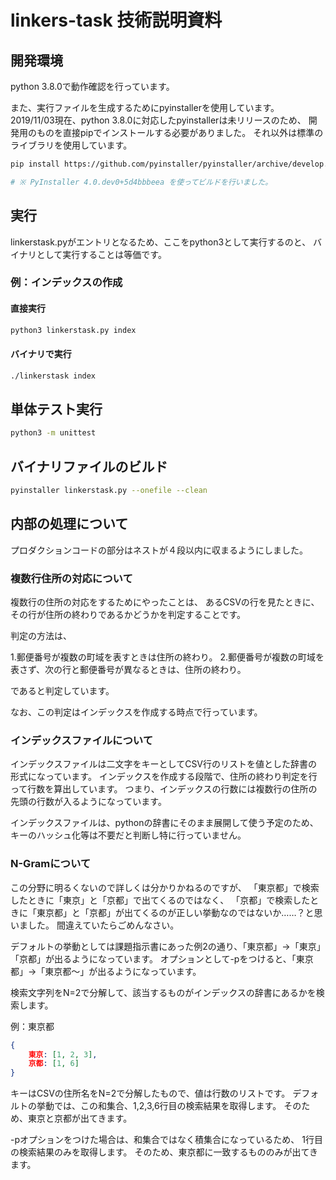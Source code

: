 # linkers-task 技術説明資料

## 開発環境

python 3.8.0で動作確認を行っています。

また、実行ファイルを生成するためにpyinstallerを使用しています。
2019/11/03現在、python 3.8.0に対応したpyinstallerは未リリースのため、
開発用のものを直接pipでインストールする必要がありました。
それ以外は標準のライブラリを使用しています。

```sh
pip install https://github.com/pyinstaller/pyinstaller/archive/develop.tar.gz

# ※ PyInstaller 4.0.dev0+5d4bbbeea を使ってビルドを行いました。
```

## 実行

linkerstask.pyがエントリとなるため、ここをpython3として実行するのと、
バイナリとして実行することは等価です。

### 例：インデックスの作成 

#### 直接実行

```sh
python3 linkerstask.py index
```

#### バイナリで実行

```sh
./linkerstask index
```

## 単体テスト実行

```sh
python3 -m unittest
```

## バイナリファイルのビルド

```sh
pyinstaller linkerstask.py --onefile --clean
```

## 内部の処理について

プロダクションコードの部分はネストが４段以内に収まるようにしました。

### 複数行住所の対応について

複数行の住所の対応をするためにやったことは、
あるCSVの行を見たときに、その行が住所の終わりであるかどうかを判定することです。

判定の方法は、

1.郵便番号が複数の町域を表すときは住所の終わり。
2.郵便番号が複数の町域を表さず、次の行と郵便番号が異なるときは、住所の終わり。

であると判定しています。

なお、この判定はインデックスを作成する時点で行っています。

### インデックスファイルについて

インデックスファイルは二文字をキーとしてCSV行のリストを値とした辞書の形式になっています。
インデックスを作成する段階で、住所の終わり判定を行って行数を算出しています。
つまり、インデックスの行数には複数行の住所の先頭の行数が入るようになっています。

インデックスファイルは、pythonの辞書にそのまま展開して使う予定のため、
キーのハッシュ化等は不要だと判断し特に行っていません。

### N-Gramについて

この分野に明るくないので詳しくは分かりかねるのですが、
「東京都」で検索したときに「東京」と「京都」で出てくるのではなく、
「京都」で検索したときに「東京都」と「京都」が出てくるのが正しい挙動なのではないか……？と思いました。
間違えていたらごめんなさい。

デフォルトの挙動としては課題指示書にあった例2の通り、「東京都」→「東京」「京都」が出るようになっています。
オプションとして-pをつけると、「東京都」→「東京都〜」が出るようになっています。

検索文字列をN=2で分解して、該当するものがインデックスの辞書にあるかを検索します。

例：東京都

```json
{
    東京: [1, 2, 3],
    京都: [1, 6]
}
```

キーはCSVの住所名をN=2で分解したもので、値は行数のリストです。
デフォルトの挙動では、この和集合、1,2,3,6行目の検索結果を取得します。
そのため、東京と京都が出てきます。

-pオプションをつけた場合は、和集合ではなく積集合になっているため、
1行目の検索結果のみを取得します。
そのため、東京都に一致するもののみが出てきます。
